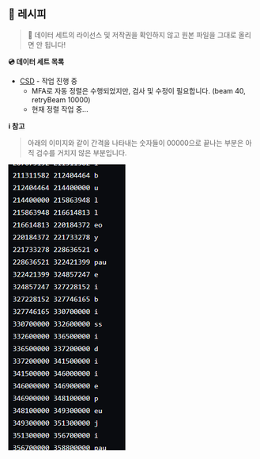 ## 🍳 레시피

> 🚨 데이터 세트의 라이선스 및 저작권을 확인하지 않고 원본 파일을 그대로 올리면 안 됩니다!

**💿 데이터 세트 목록**

-   [CSD](https://zenodo.org/record/4785016) - 작업 진행 중
    -   MFA로 자동 정렬은 수행되었지만, 검사 및 수정이 필요합니다. (beam 40, retryBeam 10000)
    -   현재 정렬 작업 중...

**ℹ️ 참고**

> 아래의 이미지와 같이 간격을 나타내는 숫자들이 00000으로 끝나는 부분은 아직 검수를 거치지 않은 부분입니다.

<img src="../resources/csd_01a_p.png" />
